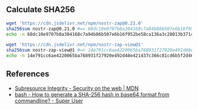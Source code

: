 ## Calculate SHA256

```sh
wget 'https://cdn.jsdelivr.net/npm/nostr-zap@0.21.0'
sha256sum nostr-zap@0.21.0 #=> 68dc10e9707b8a304168c7a94b86b507e6b16f952be58ca136a3c28013b371c8
echo -n 68dc10e9707b8a304168c7a94b86b507e6b16f952be58ca136a3c28013b371c8 | xxd -r -p | base64 #=> aNwQ6XB7ijBBaMepS4a1B+axb5Ur5YyhNqPCgBOzccg=

wget 'https://cdn.jsdelivr.net/npm/nostr-zap-view@1'
sha256sum nostr-zap-view@1 #=> 14e791cc6ae4220065ba768931f27920e492d48e421437c366c81cd6b5f2d460
echo -n 14e791cc6ae4220065ba768931f27920e492d48e421437c366c81cd6b5f2d460 | xxd -r -p | base64 #=> FOeRzGrkIgBlunaJMfJ5IOSS1I5CFDfDZsgc1rXy1GA=
```

## References

- [Subresource Integrity \- Security on the web \| MDN](https://developer.mozilla.org/en-US/docs/Web/Security/Subresource_Integrity)
- [bash \- How to generate a SHA\-256 hash in base64 format from commandline? \- Super User](https://superuser.com/questions/1367616/how-to-generate-a-sha-256-hash-in-base64-format-from-commandline)
